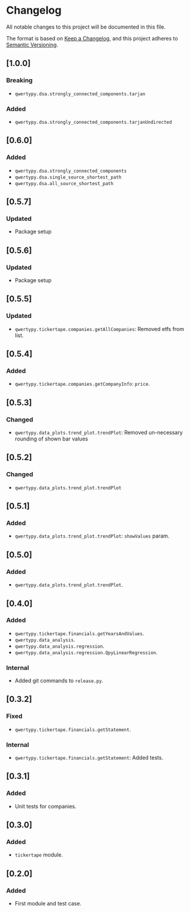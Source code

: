 # Changelog

All notable changes to this project will be documented in this file.

The format is based on [Keep a Changelog](https://keepachangelog.com/en/1.0.0/),
and this project adheres to [Semantic Versioning](https://semver.org/spec/v2.0.0.html).

## [1.0.0]

### Breaking

-   `qwertypy.dsa.strongly_connected_components.tarjan`

### Added

-   `qwertypy.dsa.strongly_connected_components.tarjanUndirected`

## [0.6.0]

### Added

-   `qwertypy.dsa.strongly_connected_components`
-   `qwertypy.dsa.single_source_shortest_path`
-   `qwertypy.dsa.all_source_shortest_path`

## [0.5.7]

### Updated

-   Package setup

## [0.5.6]

### Updated

-   Package setup

## [0.5.5]

### Updated

-   `qwertypy.tickertape.companies.getAllCompanies`: Removed etfs from list.

## [0.5.4]

### Added

-   `qwertypy.tickertape.companies.getCompanyInfo`: `price`.

## [0.5.3]

### Changed

-   `qwertypy.data_plots.trend_plot.trendPlot`: Removed un-necessary rounding of shown bar values

## [0.5.2]

### Changed

-   `qwertypy.data_plots.trend_plot.trendPlot`

## [0.5.1]

### Added

-   `qwertypy.data_plots.trend_plot.trendPlot`: `showValues` param.

## [0.5.0]

### Added

-   `qwertypy.data_plots.trend_plot.trendPlot`.

## [0.4.0]

### Added

-   `qwertypy.tickertape.financials.getYearsAndValues`.
-   `qwertypy.data_analysis`.
-   `qwertypy.data_analysis.regression`.
-   `qwertypy.data_analysis.regression.QpyLinearRegression`.

### Internal

-   Added git commands to `release.py`.

## [0.3.2]

### Fixed

-   `qwertypy.tickertape.financials.getStatement`.

### Internal

-   `qwertypy.tickertape.financials.getStatement`: Added tests.

## [0.3.1]

### Added

-   Unit tests for companies.

## [0.3.0]

### Added

-   `tickertape` module.

## [0.2.0]

### Added

-   First module and test case.
